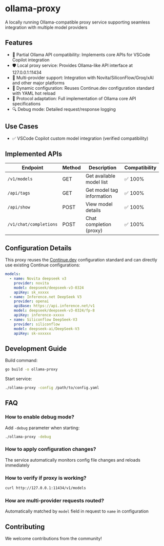 # ollama-proxy

A locally running Ollama-compatible proxy service supporting seamless integration with multiple model providers

## Features

- 🦙 Partial Ollama API compatibility: Implements core APIs for VSCode Copilot integration
- 🛡️ Local proxy service: Provides Ollama-like API interface at 127.0.0.1:11434
- 🔌 Multi-provider support: Integration with Novita/SiliconFlow/Groq/xAI and other major platforms
- 🔄 Dynamic configuration: Reuses Continue.dev configuration standard with YAML hot reload
- 🧩 Protocol adaptation: Full implementation of Ollama core API specifications
- 🔍 Debug mode: Detailed request/response logging

## Use Cases

- ✅ VSCode Copilot custom model integration (verified compatibility)

## Implemented APIs

| Endpoint                | Method | Description                  | Compatibility |
|-------------------------|--------|------------------------------|---------------|
| `/v1/models`            | GET    | Get available model list     | ✅ 100%       |
| `/api/tags`             | GET    | Get model tag information    | ✅ 100%       |
| `/api/show`             | POST   | View model details           | ✅ 100%       |
| `/v1/chat/completions`  | POST   | Chat completion (proxy)      | ✅ 100%       |

## Configuration Details

This proxy reuses the [Continue.dev](https://docs.continue.dev/reference/) configuration standard and can directly use existing Continue configurations:

```yaml
models:
  - name: Novita deepseek v3
    provider: novita
    model: deepseek/deepseek-v3-0324
    apiKey: sk_xxxxx
  - name: Inference.net DeepSeek V3
    provider: openai
    apiBase: https://api.inference.net/v1
    model: deepseek/deepseek-v3-0324/fp-8
    apiKey: inference-xxxxx
  - name: Siliconflow DeepSeek-V3
    provider: siliconflow
    model: deepseek-ai/DeepSeek-V3
    apiKey: sk-xxxxxx
```

## Development Guide

Build command:
```bash
go build -o ollama-proxy
```

Start service:
```bash
./ollama-proxy -config /path/to/config.yaml
```



## FAQ

### How to enable debug mode?
Add `-debug` parameter when starting:
```bash
./ollama-proxy -debug
```

### How to apply configuration changes?
The service automatically monitors config file changes and reloads immediately

### How to verify if proxy is working?
```bash
curl http://127.0.0.1:11434/v1/models
```

### How are multi-provider requests routed?
Automatically matched by `model` field in request to `name` in configuration

## Contributing

We welcome contributions from the community!
